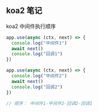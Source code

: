 ## koa2 笔记

koa2 中间件执行顺序

```javascript
app.use(async (ctx, next) => {
  console.log("中间件1")
  await next()
  console.log("回调1")
})

app.use(async (ctx, next) => {
  console.log("中间件2")
  await next()
  console.log("回调2")
})

// 顺序： 中间件1-中间件2-回调2-回调1
```
